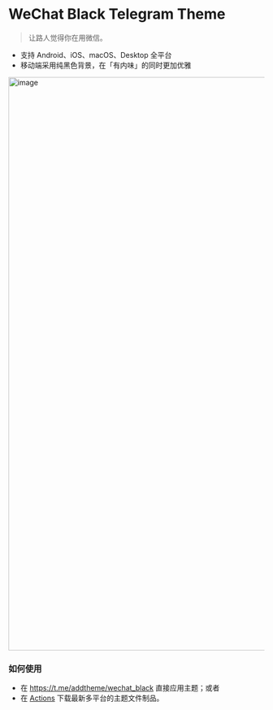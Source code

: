 # WeChat Black Telegram Theme

> 让路人觉得你在用微信。

- 支持 Android、iOS、macOS、Desktop 全平台
- 移动端采用纯黑色背景，在「有内味」的同时更加优雅

<img width="1128" alt="image" src="https://user-images.githubusercontent.com/5051300/235418516-9c15471f-177f-4540-8420-bcd49cbc0098.png">

### 如何使用

- 在 https://t.me/addtheme/wechat_black 直接应用主题；或者
- 在 [Actions](https://github.com/rikumi/telegram-theme-wxblack/actions) 下载最新多平台的主题文件制品。
